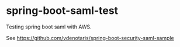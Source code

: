 # spring-boot-saml-test
Testing spring boot saml with AWS.

See https://github.com/vdenotaris/spring-boot-security-saml-sample